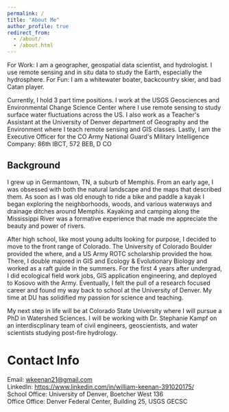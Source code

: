 ```yaml
---
permalink: /
title: "About Me"
author_profile: true
redirect_from: 
  - /about/
  - /about.html
---
```



For Work: I am a geographer, geospatial data scientist, and hydrologist. I use remote sensing and in situ data to study the Earth, especially the hydrosphere.
For Fun: I am a whitewater boater, backcountry skier, and bad Catan player.

Currently, I hold 3 part time positions.
I work at the USGS Geosciences and Environmental Change Science Center where I use remote sensing to study surface water fluctuations across the US.
I also work as a Teacher's Assistant at the University of Denver department of Geography and the Environment where I teach remote sensing and GIS classes.
Lastly, I am the Executive Officer for the CO Army National Guard's Military Intelligence Company: 86th IBCT, 572 BEB, D CO

Background
------
I grew up in Germantown, TN, a suburb of Memphis. From an early age, I was obsessed with both the natural landscape and the maps that described them.
As soon as I was old enough to ride a bike and paddle a kayak I began exploring the neighborhoods, woods, and various waterways and drainage ditches around Memphis.
Kayaking and camping along the Mississippi River was a formative experience that made me appreciate the beauty and power of rivers.

After high school, like most young adults looking for purpose, I decided to move to the front range of Colorado. The University of Colorado Boulder provided the where, and a US Army ROTC scholarship provided the how.
There, I double majored in GIS and Ecology & Evolutionary Biology and worked as a raft guide in the summers. For the first 4 years after undergrad, I did ecological field work jobs, GIS application engineering, and deployed to Kosovo with the Army.
Eventually, I felt the pull of a research focused career and found my way back to school at the University of Denver. My time at DU has solidified my passion for science and teaching.

My next step in life will be at Colorado State University where I will pursue a PhD in Watershed Sciences.
I will be working with Dr. Stephanie Kampf on an interdiscplinary team of civil engineers, geoscientists, and water scientists studying post-fire hydrology.

Contact Info
======
Email: wkeenan21@gmail.com  
LinkedIn: https://www.linkedin.com/in/william-keenan-391020175/  
School Office: University of Denver, Boetcher West 136  
Office Office: Denver Federal Center, Building 25, USGS GECSC